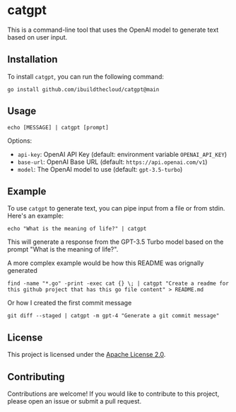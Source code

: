 # catgpt

This is a command-line tool that uses the OpenAI model to generate text based on user input.

## Installation

To install `catgpt`, you can run the following command:

```
go install github.com/ibuildthecloud/catgpt@main
```

## Usage

```
echo [MESSAGE] | catgpt [prompt]
```

Options:
- `api-key`: OpenAI API Key (default: environment variable `OPENAI_API_KEY`)
- `base-url`: OpenAI Base URL (default: `https://api.openai.com/v1`)
- `model`: The OpenAI model to use (default: `gpt-3.5-turbo`)

## Example

To use `catgpt` to generate text, you can pipe input from a file or from stdin. Here's an example:

```
echo "What is the meaning of life?" | catgpt
```

This will generate a response from the GPT-3.5 Turbo model based on the prompt "What is the meaning of life?".

A more complex example would be how this README was orignally generated

```
find -name "*.go" -print -exec cat {} \; | catgpt "Create a readme for this github project that has this go file content" > README.md
```

Or how I created the first commit message

```
git diff --staged | catgpt -m gpt-4 "Generate a git commit message"
```


## License

This project is licensed under the [Apache License 2.0](LICENSE).

## Contributing

Contributions are welcome! If you would like to contribute to this project, please open an issue or submit a pull request.